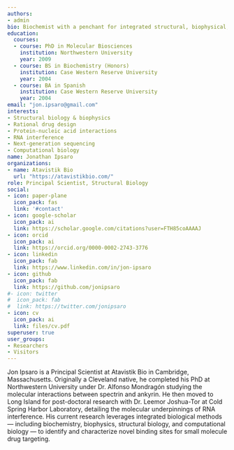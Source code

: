 ```yaml
---
authors:
- admin
bio: Biochemist with a penchant for integrated structural, biophysical, and computational methods.
education:
  courses:
  - course: PhD in Molecular Biosciences
    institution: Northwestern University
    year: 2009
  - course: BS in Biochemistry (Honors)
    institution: Case Western Reserve University
    year: 2004
  - course: BA in Spanish
    institution: Case Western Reserve University
    year: 2004
email: "jon.ipsaro@gmail.com"
interests:
- Structural biology & biophysics
- Rational drug design
- Protein-nucleic acid interactions
- RNA interference
- Next-generation sequencing
- Computational biology
name: Jonathan Ipsaro
organizations:
- name: Atavistik Bio
  url: "https://atavistikbio.com/"
role: Principal Scientist, Structural Biology
social:
- icon: paper-plane
  icon_pack: fas
  link: '#contact'
- icon: google-scholar
  icon_pack: ai
  link: https://scholar.google.com/citations?user=FTH85coAAAAJ
- icon: orcid
  icon_pack: ai
  link: https://orcid.org/0000-0002-2743-3776
- icon: linkedin
  icon_pack: fab
  link: https://www.linkedin.com/in/jon-ipsaro
- icon: github
  icon_pack: fab
  link: https://github.com/jonipsaro
#- icon: twitter
#  icon_pack: fab
#  link: https://twitter.com/jonipsaro
- icon: cv
  icon_pack: ai
  link: files/cv.pdf
superuser: true
user_groups:
- Researchers
- Visitors
---
```


Jon Ipsaro is a Principal Scientist at Atavistik Bio in Cambridge, Massachusetts. Originally a Cleveland native, he completed his PhD at Northwestern University under Dr. Alfonso Mondragón studying the molecular interactions between spectrin and ankyrin.  He then moved to Long Island for post-doctoral research with Dr. Leemor Joshua-Tor at Cold Spring Harbor Laboratory, detailing the molecular underpinnings of RNA interference. His current research leverages integrated biological methods &mdash; including biochemistry, biophysics, structural biology, and computational biology &mdash; to identify and characterize novel binding sites for small molecule drug targeting.